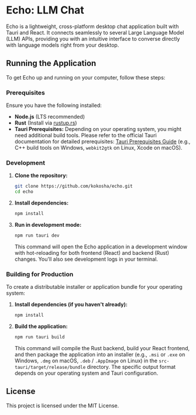 # Echo: LLM Chat

Echo is a lightweight, cross-platform desktop chat application built with Tauri and React. It connects seamlessly to several Large Language Model (LLM) APIs, providing you with an intuitive interface to converse directly with language models right from your desktop.

## Running the Application

To get Echo up and running on your computer, follow these steps:

### Prerequisites

Ensure you have the following installed:

- **Node.js** (LTS recommended)
- **Rust** (Install via [rustup.rs](https://rustup.rs/))
- **Tauri Prerequisites:** Depending on your operating system, you might need additional build tools. Please refer to the official Tauri documentation for detailed prerequisites: [Tauri Prerequisites Guide](https://v2.tauri.app/start/prerequisites/) (e.g., C++ build tools on Windows, `webkit2gtk` on Linux, Xcode on macOS).

### Development

1.  **Clone the repository:**
    ```bash
    git clone https://github.com/kokosha/echo.git
    cd echo
    ```
2.  **Install dependencies:**
    ```bash
    npm install
    ```
3.  **Run in development mode:**
    ```bash
    npm run tauri dev
    ```
    This command will open the Echo application in a development window with hot-reloading for both frontend (React) and backend (Rust) changes. You'll also see development logs in your terminal.

### Building for Production

To create a distributable installer or application bundle for your operating system:

1.  **Install dependencies (if you haven't already):**
    ```bash
    npm install
    ```
2.  **Build the application:**
    ```bash
    npm run tauri build
    ```
    This command will compile the Rust backend, build your React frontend, and then package the application into an installer (e.g., `.msi` or `.exe` on Windows, `.dmg` on macOS, `.deb` / `.AppImage` on Linux) in the `src-tauri/target/release/bundle` directory. The specific output format depends on your operating system and Tauri configuration.

## License

This project is licensed under the MIT License.
